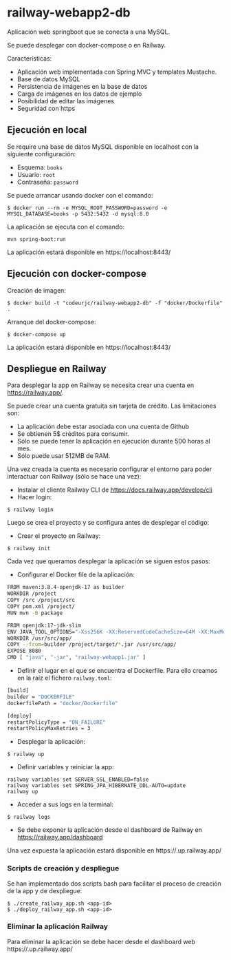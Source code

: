 # railway-webapp2-db

Aplicación web springboot que se conecta a una MySQL. 

Se puede desplegar con docker-compose o en Railway.

Características:
* Aplicación web implementada con Spring MVC y templates Mustache.
* Base de datos MySQL
* Persistencia de imágenes en la base de datos 
* Carga de imágenes en los datos de ejemplo
* Posibilidad de editar las imágenes
* Seguridad con https

## Ejecución en local

Se require una base de datos MySQL disponible en localhost con la siguiente configuración:
* Esquema: `books`
* Usuario: `root`
* Contraseña: `password`

Se puede arrancar usando docker con el comando:

```
$ docker run --rm -e MYSQL_ROOT_PASSWORD=password -e MYSQL_DATABASE=books -p 5432:5432 -d mysql:8.0
```

La aplicación se ejecuta con el comando:

```
mvn spring-boot:run
```

La aplicación estará disponible en https://localhost:8443/

## Ejecución con docker-compose

Creación de imagen:

```
$ docker build -t "codeurjc/railway-webapp2-db" -f "docker/Dockerfile" .
```

Arranque del docker-compose:

```
$ docker-compose up 
```

La aplicación estará disponible en https://localhost:8443/

## Despliegue en Railway

Para desplegar la app en Railway se necesita crear una cuenta en https://railway.app/.

Se puede crear una cuenta gratuita sin tarjeta de crédito. Las limitaciones son:
* La aplicación debe estar asociada con una cuenta de Github
* Se obtienen 5$ créditos para consumir.
* Sólo se puede tener la aplicación en ejecución durante 500 horas al mes.
* Sólo puede usar 512MB de RAM.

Una vez creada la cuenta es necesario configurar el entorno para poder interactuar con Railway (sólo se hace una vez):

* Instalar el cliente Railway CLI de https://docs.railway.app/develop/cli
* Hacer login:

```
$ railway login
```

Luego se crea el proyecto y se configura antes de desplegar el código:

* Crear el proyecto en Railway:

```
$ railway init
```

Cada vez que queramos desplegar la aplicación se siguen estos pasos:

* Configurar el Docker file de la aplicación:

```bash
FROM maven:3.8.4-openjdk-17 as builder
WORKDIR /project
COPY /src /project/src
COPY pom.xml /project/
RUN mvn -B package

FROM openjdk:17-jdk-slim
ENV JAVA_TOOL_OPTIONS="-Xss256K -XX:ReservedCodeCacheSize=64M -XX:MaxMetaspaceSize=100000K -Xmx64M"
WORKDIR /usr/src/app/
COPY --from=builder /project/target/*.jar /usr/src/app/
EXPOSE 8080
CMD [ "java", "-jar", "railway-webapp1.jar" ]
```

* Definir el lugar en el que se encuentra el Dockerfile. Para ello creamos en la raíz el fichero `railway.toml`:

```bash
[build]
builder = "DOCKERFILE"
dockerfilePath = "docker/Dockerfile"

[deploy]
restartPolicyType = "ON_FAILURE"
restartPolicyMaxRetries = 3
```

* Desplegar la aplicación:

```
$ railway up
```

* Definir variables y reiniciar la app:

```
railway variables set SERVER_SSL_ENABLED=false
railway variables set SPRING_JPA_HIBERNATE_DDL-AUTO=update
railway up
```

* Acceder a sus logs en la terminal:

```
$ railway logs
```

* Se debe exponer la aplicación desde el dashboard de Railway en https://railway.app/dashboard

Una vez expuesta la aplicación estará disponible en https://<project-name>.up.railway.app/


### Scripts de creación y despliegue

Se han implementado dos scripts bash para facilitar el proceso de creación de la app y de despliegue:

```
$ ./create_railway_app.sh <app-id>
$ ./deploy_railway_app.sh <app-id>
```

### Eliminar la aplicación Railway

Para eliminar la aplicación se debe hacer desde el dashboard web https://<project-name>.up.railway.app/
